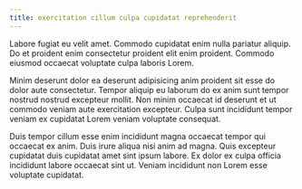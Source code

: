 ```yaml
---
title: exercitation cillum culpa cupidatat reprehenderit
---
```


Labore fugiat eu velit amet. Commodo cupidatat enim nulla pariatur aliquip. Do et proident enim consectetur proident elit enim proident. Commodo eiusmod occaecat voluptate culpa laboris Lorem.

Minim deserunt dolor ea deserunt adipisicing anim proident sit esse do dolor aute consectetur. Tempor aliquip eu laborum do ex anim sunt tempor nostrud nostrud excepteur mollit. Non minim occaecat id deserunt et ut commodo veniam aute exercitation excepteur. Culpa sunt incididunt tempor veniam ex cupidatat Lorem veniam voluptate consequat.

Duis tempor cillum esse enim incididunt magna occaecat tempor qui occaecat ex anim. Duis irure aliqua nisi anim ad magna. Quis excepteur cupidatat duis cupidatat amet sint ipsum labore. Ex dolor ex culpa officia incididunt labore occaecat sint ut. Veniam incididunt non Lorem esse voluptate cupidatat.